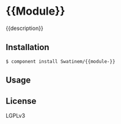 # {{Module}}

{{description}}

## Installation

    $ component install Swatinem/{{module-}}

## Usage


## License

  LGPLv3

